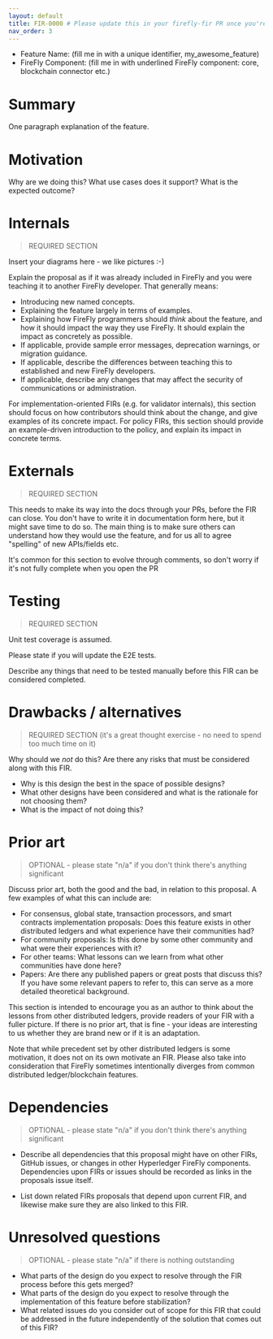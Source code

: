 ```yaml
---
layout: default
title: FIR-0000 # Please update this in your firefly-fir PR once you're assigned a PR number by Github
nav_order: 3
---
```


- Feature Name: (fill me in with a unique identifier, my_awesome_feature)
- FireFly Component: (fill me in with underlined FireFly component: core, blockchain connector etc.)

# Summary
[summary]: #summary

One paragraph explanation of the feature.

# Motivation
[motivation]: #motivation

Why are we doing this? What use cases does it support? What is the expected
outcome?

# Internals
[internals]: #internals

> REQUIRED SECTION

Insert your diagrams here - we like pictures :-)

Explain the proposal as if it was already included in FireFly and you were
teaching it to another FireFly developer. That generally means:

- Introducing new named concepts.
- Explaining the feature largely in terms of examples.
- Explaining how FireFly programmers should *think* about the feature, and how
  it should impact the way they use FireFly. It should explain the impact as
  concretely as possible.
- If applicable, provide sample error messages, deprecation warnings, or
  migration guidance.
- If applicable, describe the differences between teaching this to established
  and new FireFly developers.
- If applicable, describe any changes that may affect the security of
  communications or administration.

For implementation-oriented FIRs (e.g. for validator internals), this section
should focus on how contributors should think about the change, and give
examples of its concrete impact. For policy FIRs, this section should provide
an example-driven introduction to the policy, and explain its impact in
concrete terms.

# Externals

[externals]: #externals

> REQUIRED SECTION

This needs to make its way into the docs through your PRs, before the FIR can
close. You don't have to write it in documentation form here, but it might
save time to do so. The main thing is to make sure others can understand how
they would use the feature, and for us all to agree "spelling" of new APIs/fields etc.

It's common for this section to evolve through comments, so don't worry if
it's not fully complete when you open the PR

# Testing
[testing]: #testing

> REQUIRED SECTION

Unit test coverage is assumed.

Please state if you will update the E2E tests.

Describe any things that need to be tested manually before this FIR can be considered completed.

# Drawbacks / alternatives
[drawbacks]: #drawbacks

> REQUIRED SECTION (it's a great thought exercise - no need to spend too much time on it)

Why should we *not* do this?
Are there any risks that must be considered along with this FIR. 

- Why is this design the best in the space of possible designs?
- What other designs have been considered and what is the rationale for not
  choosing them?
- What is the impact of not doing this?

# Prior art
[prior-art]: #prior-art

> OPTIONAL - please state "n/a" if you don't think there's anything significant

Discuss prior art, both the good and the bad, in relation to this proposal.
A few examples of what this can include are:

- For consensus, global state, transaction processors, and smart contracts
  implementation proposals: Does this feature exists in other distributed
  ledgers and what experience have their communities had?
- For community proposals: Is this done by some other community and what were
  their experiences with it?
- For other teams: What lessons can we learn from what other communities have
  done here?
- Papers: Are there any published papers or great posts that discuss this? If
  you have some relevant papers to refer to, this can serve as a more detailed
  theoretical background.

This section is intended to encourage you as an author to think about the
lessons from other distributed ledgers, provide readers of your FIR with
a fuller picture.  If there is no prior art, that is fine - your ideas are
interesting to us whether they are brand new or if it is an adaptation.

Note that while precedent set by other distributed ledgers is some motivation,
it does not on its own motivate an FIR. Please also take into consideration
that FireFly sometimes intentionally diverges from common distributed
ledger/blockchain features.

# Dependencies
[dependencies]: #dependencies

> OPTIONAL - please state "n/a" if you don't think there's anything significant

- Describe all dependencies that this proposal might have on other FIRs, GitHub issues,
or changes in other Hyperledger FireFly components. Dependencies upon FIRs or issues
should be recorded as links in the proposals issue itself.

- List down related FIRs proposals that depend upon current FIR, and likewise make sure 
they are also linked to this FIR.

# Unresolved questions
[unresolved]: #unresolved-questions

> OPTIONAL - please state "n/a" if there is nothing outstanding

- What parts of the design do you expect to resolve through the FIR process
  before this gets merged?
- What parts of the design do you expect to resolve through the implementation
  of this feature before stabilization?
- What related issues do you consider out of scope for this FIR that could be
  addressed in the future independently of the solution that comes out of this
  FIR?
